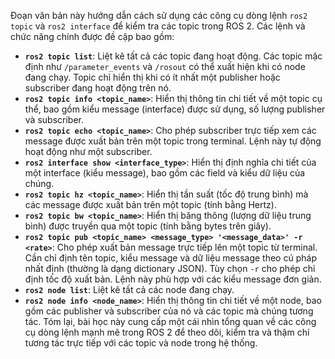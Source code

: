 Đoạn văn bản này hướng dẫn cách sử dụng các công cụ dòng lệnh `ros2 topic` và `ros2 interface` để kiểm tra các topic trong ROS 2. Các lệnh và chức năng chính được đề cập bao gồm:
* **`ros2 topic list`**: Liệt kê tất cả các topic đang hoạt động. Các topic mặc định như `/parameter_events` và `/rosout` có thể xuất hiện khi có node đang chạy. Topic chỉ hiển thị khi có ít nhất một publisher hoặc subscriber đang hoạt động trên nó.
* **`ros2 topic info <topic_name>`**: Hiển thị thông tin chi tiết về một topic cụ thể, bao gồm kiểu message (interface) được sử dụng, số lượng publisher và subscriber.
* **`ros2 topic echo <topic_name>`**: Cho phép subscriber trực tiếp xem các message được xuất bản trên một topic trong terminal. Lệnh này tự động hoạt động như một subscriber.
* **`ros2 interface show <interface_type>`**: Hiển thị định nghĩa chi tiết của một interface (kiểu message), bao gồm các field và kiểu dữ liệu của chúng.
* **`ros2 topic hz <topic_name>`**: Hiển thị tần suất (tốc độ trung bình) mà các message được xuất bản trên một topic (tính bằng Hertz).
* **`ros2 topic bw <topic_name>`**: Hiển thị băng thông (lượng dữ liệu trung bình) được truyền qua một topic (tính bằng bytes trên giây).
* **`ros2 topic pub <topic_name> <message_type> '<message_data>' -r <rate>`**: Cho phép xuất bản message trực tiếp lên một topic từ terminal. Cần chỉ định tên topic, kiểu message và dữ liệu message theo cú pháp nhất định (thường là dạng dictionary JSON). Tùy chọn `-r` cho phép chỉ định tốc độ xuất bản. Lệnh này phù hợp với các kiểu message đơn giản.
* **`ros2 node list`**: Liệt kê tất cả các node đang chạy.
* **`ros2 node info <node_name>`**: Hiển thị thông tin chi tiết về một node, bao gồm các publisher và subscriber của nó và các topic mà chúng tương tác.
Tóm lại, bài học này cung cấp một cái nhìn tổng quan về các công cụ dòng lệnh mạnh mẽ trong ROS 2 để theo dõi, kiểm tra và thậm chí tương tác trực tiếp với các topic và node trong hệ thống.
